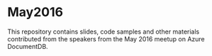 # May2016

This repository contains slides, code samples and other materials contributed from the speakers from the May 2016 meetup on Azure DocumentDB.


